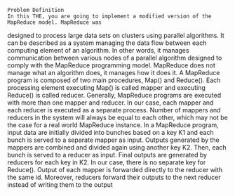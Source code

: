 	Problem Definition
	In this THE, you are going to implement a modified version of the MapReduce model. MapReduce was
designed to process large data sets on clusters using parallel algorithms. It can be described as a system
managing the data flow between each computing element of an algorithm. In other words, it manages
communication between various nodes of a parallel algorithm designed to comply with the MapReduce
programming model. MapReduce does not manage what an algorithm does, it manages how it does it.
	A MapReduce program is composed of two main procedures, Map() and Reduce(). Each processing
element executing Map() is called mapper and executing Reduce() is called reducer. Generally, MapReduce
programs are executed with more than one mapper and reducer. In our case, each mapper and each reducer
is executed as a separate process. Number of mappers and reducers in the system will always be equal to
each other, which may not be the case for a real world MapReduce instance. In a MapReduce program,
input data are initially divided into bunches based on a key K1 and each bunch is served to a separate
mapper as input. Outputs generated by the mappers are combined and divided again using another key
K2. Then, each bunch is served to a reducer as input. Final outputs are generated by reducers for each
key in K2. In our case, there is no separate key for Reduce(). Output of each mapper is forwarded directly
to the reducer with the same id. Moreover, reducers forward their outputs to the next reducer instead of
writing them to the output